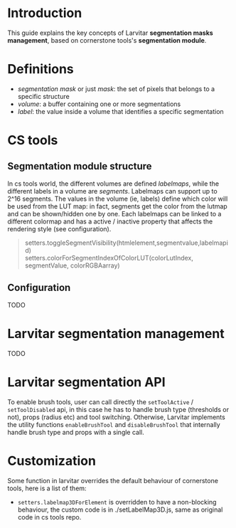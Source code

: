 # Introduction

This guide explains the key concepts of Larvitar **segmentation masks management**, based on cornerstone tools's **segmentation module**.

# Definitions

- _segmentation mask_ or just _mask_: the set of pixels that belongs to a specific structure
- _volume_: a buffer containing one or more segmentations
- _label_: the value inside a volume that identifies a specific segmentation

# CS tools

## Segmentation module structure

In cs tools world, the different volumes are defined _labelmaps_, while the different labels in a volume are _segments_. Labelmaps can support up to 2^16 segments.
The values in the volume (ie, labels) define which color will be used from the LUT map: in fact, segments get the color from the lutmap and can be shown/hidden one by one.
Each labelmaps can be linked to a different colormap and has a active / inactive property that affects the rendering style (see configuration).

> setters.toggleSegmentVisibility(htmlelement,segmentvalue,labelmapid)  
> setters.colorForSegmentIndexOfColorLUT(colorLutIndex, segmentValue, colorRGBAarray)

## Configuration

TODO

# Larvitar segmentation management

TODO

# Larvitar segmentation API

To enable brush tools, user can call directly the `setToolActive` / `setToolDisabled` api, in this case he has to handle brush type (thresholds or not), props (radius etc) and tool switching. Otherwise, Larvitar implements the utility functions `enableBrushTool` and `disableBrushTool` that internally handle brush type and props with a single call.

# Customization

Some function in larvitar overrides the default behaviour of cornerstone tools, here is a list of them:

- `setters.labelmap3DForElement` is overridden to have a non-blocking behaviour, the custom code is in ./setLabelMap3D.js, same as original code in cs tools repo.
